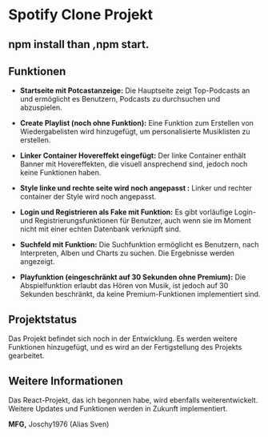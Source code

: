 # Spotify Clone Projekt

## npm install than ,npm start.

## Funktionen

- **Startseite mit Potcastanzeige:**
  Die Hauptseite zeigt Top-Podcasts an und ermöglicht es Benutzern, Podcasts zu durchsuchen und abzuspielen.

- **Create Playlist (noch ohne Funktion):**
  Eine Funktion zum Erstellen von Wiedergabelisten wird hinzugefügt, um personalisierte Musiklisten zu erstellen.

- **Linker Container Hovereffekt eingefügt:**
  Der linke Container enthält Banner mit Hovereffekten, die visuell ansprechend sind, jedoch noch keine Funktionen haben.

- **Style linke und rechte seite wird noch angepasst :**
  Linker und rechter container der Style wird noch angepasst.

- **Login und Registrieren als Fake mit Funktion:**
  Es gibt vorläufige Login- und Registrierungsfunktionen für Benutzer, auch wenn sie im Moment nicht mit einer echten Datenbank verknüpft sind.

- **Suchfeld mit Funktion:**
  Die Suchfunktion ermöglicht es Benutzern, nach Interpreten, Alben und Charts zu suchen. Die Ergebnisse werden angezeigt.

- **Playfunktion (eingeschränkt auf 30 Sekunden ohne Premium):**
  Die Abspielfunktion erlaubt das Hören von Musik, ist jedoch auf 30 Sekunden beschränkt, da keine Premium-Funktionen implementiert sind.

## Projektstatus

Das Projekt befindet sich noch in der Entwicklung. Es werden weitere Funktionen hinzugefügt, und es wird an der Fertigstellung des Projekts gearbeitet.

## Weitere Informationen

Das React-Projekt, das ich begonnen habe, wird ebenfalls weiterentwickelt. Weitere Updates und Funktionen werden in Zukunft implementiert.

**MFG,**
Joschy1976 (Alias Sven)

